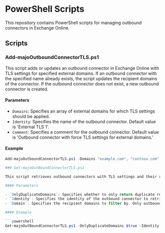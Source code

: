 # PowerShell Scripts

This repository contains PowerShell scripts for managing outbound connectors in Exchange Online.

## Scripts

### Add-majoOutboundConnectorTLS.ps1

This script adds or updates an outbound connector in Exchange Online with TLS settings for specified external domains. If an outbound connector with the specified name already exists, the script updates the recipient domains of the connector. If the outbound connector does not exist, a new outbound connector is created.

#### Parameters

- `Domains`: Specifies an array of external domains for which TLS settings should be applied.
- `Identity`: Specifies the name of the outbound connector. Default value is 'External TLS 1'.
- `Comment`: Specifies a comment for the outbound connector. Default value is 'Outbound connector with force TLS settings for external domains.'

#### Example

```powershell
Add-majoOutboundConnectorTLS.ps1 -Domains "example.com", "contoso.com" -Identity "External TLS 2" -Comment "Outbound connector for TLS 2"

### Get-majoOutBoundConnectorTLS.ps1

This script retrieves outbound connectors with TLS settings and their recipient domains. It provides the option to filter by duplicate domains and specific connector identities or domains.

#### Parameters

- `OnlyDuplicateDomains`: Specifies whether to only return duplicate recipient domains. By default, all recipient domains are returned.
- `Identity`: Specifies the identity of the outbound connector to retrieve. If not specified, all outbound connectors are retrieved.
- `Domain`: Specifies the recipient domains to filter by. Only outbound connectors with matching recipient domains are returned.

#### Example

```powershell
Get-majoOutBoundConnectorTLS.ps1 -OnlyDuplicateDomains $true -Identity "Connector1" -Domain "example.com"